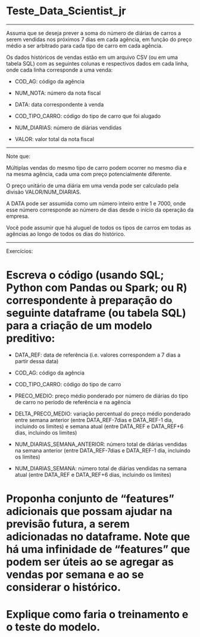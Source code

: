 # Teste_Data_Scientist_jr

---

Assuma que se deseja prever a soma do número de diárias de carros a serem vendidas nos próximos 7 dias em cada agência, em função do preço médio a ser arbitrado para cada tipo de carro em cada agência.

 

Os dados históricos de vendas estão em um arquivo CSV (ou em uma tabela SQL) com as seguintes colunas e respectivos dados em cada linha, onde cada linha corresponde a uma venda:

 

- COD_AG: código da agência

- NUM_NOTA: número da nota fiscal

- DATA: data correspondente à venda

- COD_TIPO_CARRO: código do tipo de carro que foi alugado

- NUM_DIARIAS: número de diárias vendidas

- VALOR: valor total da nota fiscal


 ----

 

Note que:

 

Múltiplas vendas do mesmo tipo de carro podem ocorrer no mesmo dia e na mesma agência, cada uma com preço potencialmente diferente.

O preço unitário de uma diária em uma venda pode ser calculado pela divisão VALOR/NUM_DIARIAS.

A DATA pode ser assumida como um número inteiro entre 1 e 7000, onde esse número corresponde ao número de dias desde o início da operação da empresa.

Você pode assumir que há aluguel de todos os tipos de carros em todas as agências ao longo de todos os dias do histórico.

 ----
 

 Exercícios:

 

# Escreva o código (usando SQL; Python com Pandas ou Spark; ou R) correspondente à preparação do seguinte dataframe (ou tabela SQL) para a criação de um modelo preditivo:
 

 

- DATA_REF: data de referência (i.e. valores correspondem a 7 dias a partir dessa data)

- COD_AG: código da agência

- COD_TIPO_CARRO: código do tipo de carro

- PRECO_MEDIO: preço médio ponderado por número de diárias do tipo de carro no período de referência e na agência

- DELTA_PRECO_MEDIO: variação percentual do preço médio ponderado entre semana anterior (entre DATA_REF-7dias e DATA_REF-1 dia, incluindo os limites) e semana atual (entre DATA_REF e DATA_REF+6 dias, incluindo os limites)

- NUM_DIARIAS_SEMANA_ANTERIOR: número total de diárias vendidas na semana anterior (entre DATA_REF-7dias e DATA_REF-1 dia, incluindo os limites)

- NUM_DIARIAS_SEMANA: número total de diárias vendidas na semana atual (entre DATA_REF e DATA_REF+6 dias, incluindo os limites)


 
# Proponha conjunto de “features” adicionais que possam ajudar na previsão futura, a serem adicionadas no dataframe. Note que há uma infinidade de “features” que podem ser úteis ao se agregar as vendas por semana e ao se considerar o histórico.
 

 
# Explique como faria o treinamento e o teste do modelo.
